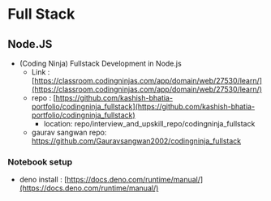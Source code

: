 # Full Stack

## Node.JS

- (Coding Ninja) Fullstack Development in Node.js
  - Link : [https://classroom.codingninjas.com/app/domain/web/27530/learn/](https://classroom.codingninjas.com/app/domain/web/27530/learn/)
  - repo : [https://github.com/kashish-bhatia-portfolio/codingninja_fullstack](https://github.com/kashish-bhatia-portfolio/codingninja_fullstack)
    - location: repo/interview_and_upskill_repo/codingninja_fullstack
  - gaurav sangwan repo: https://github.com/Gauravsangwan2002/codingninja_fullstack

### Notebook setup
- deno install : [https://docs.deno.com/runtime/manual/](https://docs.deno.com/runtime/manual/)
 
